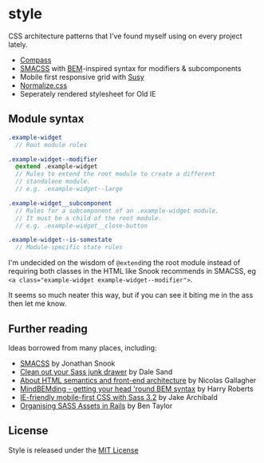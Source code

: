 # style

CSS architecture patterns that I've found myself using on every project lately. 

- [Compass](http://compass-style.org/)
- [SMACSS](http://smacss.com/) with [BEM](http://bem.info/method/)-inspired syntax for modifiers & subcomponents
- Mobile first responsive grid with [Susy](http://susy.oddbird.net/)
- [Normalize.css](http://necolas.github.com/normalize.css/)
- Seperately rendered stylesheet for Old IE

## Module syntax
```sass
.example-widget
  // Root module rules

.example-widget--modifier
  @extend .example-widget
  // Rules to extend the root module to create a different
  // standalone module.
  // e.g. .example-widget--large

.example-widget__subcomponent
  // Rules for a subcomponent of an .example-widget module.
  // It must be a child of the root module.
  // e.g. .example-widget__close-button

.example-widget--is-somestate
  // Module-specific state rules
```

I'm undecided on the wisdom of `@extend`ing the root module instead of requiring both classes in the HTML like Snook recommends in SMACSS, eg `<a class="example-widget example-widget--modifier">`.

It seems so much neater this way, but if you can see it biting me in the ass then let me know.

## Further reading

Ideas borrowed from many places, including:
- [SMACSS](http://smacss.com/) by Jonathan Snook
- [Clean out your Sass junk drawer](http://gist.io/4436524) by Dale Sand
- [About HTML semantics and front-end architecture](http://nicolasgallagher.com/about-html-semantics-front-end-architecture/) by Nicolas Gallagher
- [MindBEMding - getting your head 'round BEM syntax](http://csswizardry.com/2013/01/mindbemding-getting-your-head-round-bem-syntax/) by Harry Roberts
- [IE-friendly mobile-first CSS with Sass 3.2](http://jakearchibald.github.com/sass-ie/) by Jake Archibald
- [Organising SASS Assets in Rails](https://coderwall.com/p/bqxhxg) by Ben Taylor

## License
Style is released under the [MIT License](http://ben.mit-license.org/)
